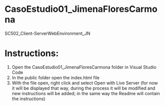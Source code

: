 # CasoEstudio01_JimenaFloresCarmona
SC502_Client-ServerWebEnvironment_JN

# Instructions:
1. Open the CasoEstudio01_JimenaFloresCarmona folder in Visual Studio Code
2. In the public folder open the index.html file
3. With the file open, right click and select Open with Live Server (for now it will be displayed that way, during the process it will be modified and new instructions will be added; in the same way the Readme will contain the instructions)
